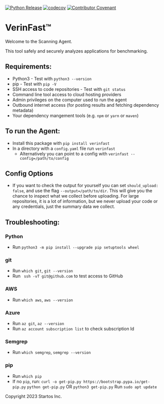 [![Python Release](https://github.com/StartupOS/verinfast/actions/workflows/release.yml/badge.svg?event=release)](https://github.com/StartupOS/verinfast/actions/workflows/release.yml)
[![codecov](https://codecov.io/gh/StartupOS/verinfast/graph/badge.svg?token=IECR8RD60P)](https://codecov.io/gh/StartupOS/verinfast)
[![Contributor Covenant](https://img.shields.io/badge/Contributor%20Covenant-2.1-4baaaa.svg)](code_of_conduct.md)
# VerinFast™

 Welcome to the Scanning Agent.

 This tool safely and securely analyzes applications for benchmarking.

## Requirements:
 - Python3 - Test with `python3 --version`
 - pip - Test with `pip -V`
 - SSH access to code repositories - Test with `git status`
 - Command line tool access to cloud hosting providers
 - Admin privileges on the computer used to run the agent
 - Outbound internet access (for posting results and fetching dependency metadata)
 - Your dependency mangement tools (e.g. `npm` or `yarn` or `maven`)

## To run the Agent:
 - Install this package with `pip install verinfast`
 - In a directory with a `config.yaml` file run
   `verinfast`
   - Alternatively you can point to a config with `verinfast --config=/path/to/config`

## Config Options
 - If you want to check the output for yourself you can set `should_upload: false`, and use the flag `--output=/path/to/dir`. This will give you the chance to inspect what we collect before uploading. For large repositories, it is a lot of information, but we never upload your code or any credentials, just the summary data we collect.

## Troubleshooting:
### Python
 - Run `python3 -m pip install --upgrade pip setuptools wheel`
### git
 - Run `which git`, `git --version`
 - Run ` ssh -vT git@github.com` to test access to GitHub
###  AWS
 - Run `which aws`, `aws --version`
### Azure
 - Run `az git`, `az --version`
 - Run `az account subscription list` to check subscription Id
### Semgrep
 - Run `which semgrep`, `semgrep --version`
### pip
 - Run `which pip`
 - If no `pip`, run:
    `curl -o get-pip.py https://bootstrap.pypa.io/get-pip.py`
    `python get-pip.py`  OR `python3 get-pip.py`
 Run `sudo apt update`

 Copyright 2023 Startos Inc.
